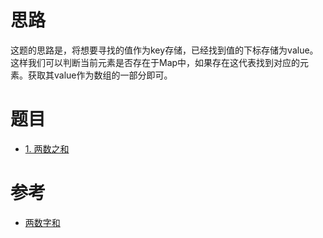 
# 思路

这题的思路是，将想要寻找的值作为key存储，已经找到值的下标存储为value。这样我们可以判断当前元素是否存在于Map中，如果存在这代表找到对应的元素。获取其value作为数组的一部分即可。

# 题目

- [1. 两数之和](https://leetcode.cn/problems/two-sum/)

# 参考

- [两数字和](https://programmercarl.com/0001.%E4%B8%A4%E6%95%B0%E4%B9%8B%E5%92%8C.html)